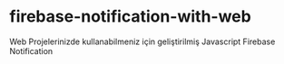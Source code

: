 # firebase-notification-with-web
 Web Projelerinizde kullanabilmeniz için geliştirilmiş Javascript Firebase Notification
